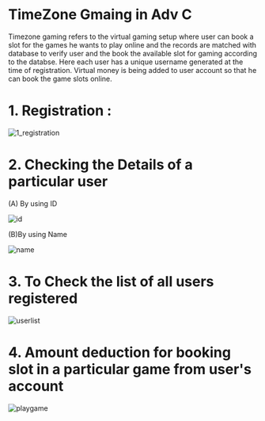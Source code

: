 # TimeZone Gmaing in Adv C
Timezone gaming refers to the virtual gaming setup where user can book a slot for the games he wants to play online and the records are matched with database to verify user and the book the available slot for gaming according to the databse. Here each user has a unique username generated at the time of registration. Virtual money is being added to user account so that he can book the game slots online.

# 1. Registration :
![1_registration](https://user-images.githubusercontent.com/66235628/87850972-f4635900-c911-11ea-9212-03d1d6cc1569.gif)

# 2. Checking the Details of a particular user 
(A) By using ID

![id](https://user-images.githubusercontent.com/66235628/87855741-ec1e1480-c937-11ea-8823-b2f569b98dd0.gif)

(B)By using Name 

![name](https://user-images.githubusercontent.com/66235628/87866390-de4faa00-c99e-11ea-836d-5bdaa0b3cdee.gif)

# 3. To Check the list of all users registered 

![userlist](https://user-images.githubusercontent.com/66235628/87866525-8154f380-c9a0-11ea-896a-03ab46f86113.gif)

# 4. Amount deduction for booking slot in a particular game from user's account 

![playgame](https://user-images.githubusercontent.com/66235628/87866704-831fb680-c9a2-11ea-817a-46988403488d.gif)







